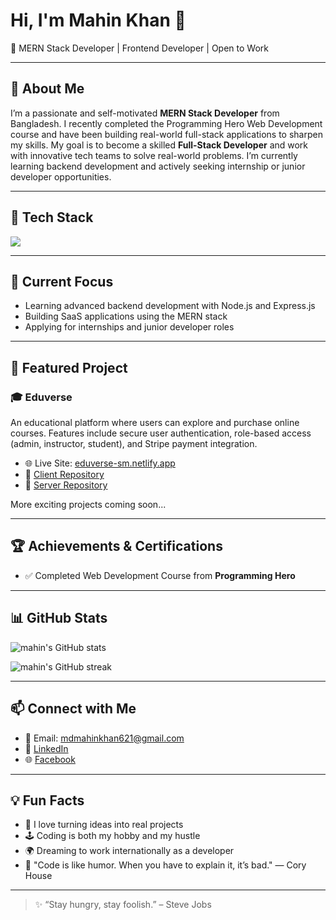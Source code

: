 # Hi, I'm Mahin Khan 👋  
🚀 MERN Stack Developer | Frontend Developer | Open to Work

---

## 🌟 About Me

I’m a passionate and self-motivated **MERN Stack Developer** from Bangladesh. I recently completed the Programming Hero Web Development course and have been building real-world full-stack applications to sharpen my skills. My goal is to become a skilled **Full-Stack Developer** and work with innovative tech teams to solve real-world problems. I’m currently learning backend development and actively seeking internship or junior developer opportunities.

---

## 🧠 Tech Stack

<p align="left">
  <img src="https://skillicons.dev/icons?i=js,react,nodejs,express,mongodb,firebase,tailwind,css,html,git,github,vscode" />
</p>

---

## 🚧 Current Focus
- Learning advanced backend development with Node.js and Express.js  
- Building SaaS applications using the MERN stack  
- Applying for internships and junior developer roles  

---

## 🚀 Featured Project

### 🎓 Eduverse  
An educational platform where users can explore and purchase online courses. Features include secure user authentication, role-based access (admin, instructor, student), and Stripe payment integration.  
- 🌐 Live Site: [eduverse-sm.netlify.app](https://eduverse-sm.netlify.app/)  
- 🔗 [Client Repository](https://github.com/Programming-Hero-Web-Course4/b11a11-client-side-samir-45)  
- 🔗 [Server Repository](https://github.com/Programming-Hero-Web-Course4/b11a11-server-side-samir-45)  

More exciting projects coming soon...

---

## 🏆 Achievements & Certifications
- ✅ Completed Web Development Course from **Programming Hero**

---

## 📊 GitHub Stats

<p align="left">
  <img src="https://github-readme-stats.vercel.app/api?username=mahin-khan&show_icons=true&theme=radical" alt="mahin's GitHub stats" />
</p>
<p align="left">
  <img src="https://github-readme-streak-stats.herokuapp.com/?user=mahin-khan&theme=radical" alt="mahin's GitHub streak" />
</p>

---

## 📫 Connect with Me

- 📧 Email: mdmahinkhan621@gmail.com  
- 💼 [LinkedIn](https://www.linkedin.com/in/mahin-khan-277531331/)  
- 🌐 [Facebook](https://www.facebook.com/mdmahin464)  

---

## 💡 Fun Facts

- 🧠 I love turning ideas into real projects  
- 🕹️ Coding is both my hobby and my hustle  
- 🌍 Dreaming to work internationally as a developer  
- 🎯 "Code is like humor. When you have to explain it, it’s bad." — Cory House

---

> ✨ “Stay hungry, stay foolish.” – Steve Jobs

